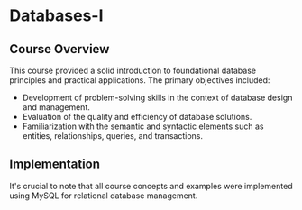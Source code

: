 # Databases-I

## Course Overview

This course provided a solid introduction to foundational database principles and practical applications. The primary objectives included:

- Development of problem-solving skills in the context of database design and management.
- Evaluation of the quality and efficiency of database solutions.
- Familiarization with the semantic and syntactic elements such as entities, relationships, queries, and transactions.

## Implementation

It's crucial to note that all course concepts and examples were implemented using MySQL for relational database management.

